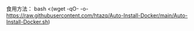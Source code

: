 食用方法：
bash <(wget -qO- -o- https://raw.githubusercontent.com/htazq/Auto-Install-Docker/main/Auto-Install-Docker.sh)
